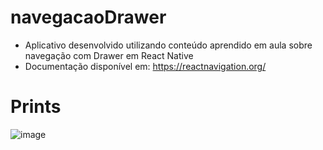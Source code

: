 # navegacaoDrawer

- Aplicativo desenvolvido utilizando conteúdo aprendido em aula sobre navegação com Drawer em React Native
- Documentação disponível em: https://reactnavigation.org/ 

# Prints

![image](https://user-images.githubusercontent.com/97065934/173208527-d6dc4aec-b248-4a90-9bbc-af7b4eef9d12.png)
